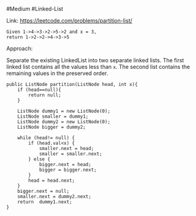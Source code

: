 #Medium #Linked-List

Link: https://leetcode.com/problems/partition-list/

```
Given 1->4->3->2->5->2 and x = 3,  
return 1->2->2->4->3->5
```

Approach:

Separate the existing LinkedList into two separate linked lists. The first linked list contains all the values less than `x`. The second list contains the  remaining values in the preserved order.
```
public ListNode partition(ListNode head, int x){  
    if (head==null){  
        return null;  
    }  
  
    ListNode dummy1 = new ListNode(0);  
    ListNode smaller = dummy1;  
    ListNode dummy2 = new ListNode(0);  
    ListNode bigger = dummy2;  
  
    while (head!= null) {  
        if (head.val<x) {  
            smaller.next = head;  
            smaller = smaller.next;  
        } else {  
            bigger.next = head;  
            bigger = bigger.next;  
        }  
        head = head.next;  
    }  
    bigger.next = null;  
    smaller.next = dummy2.next;  
    return  dummy1.next;  
}
```